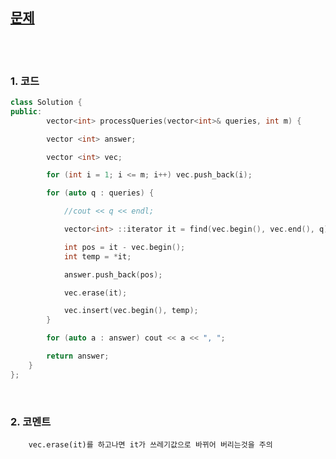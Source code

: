 [문제](https://leetcode.com/problems/queries-on-a-permutation-with-key/)
--------------

<br>
<br>

### 1. 코드
```cpp
class Solution {
public:
    	vector<int> processQueries(vector<int>& queries, int m) {

		vector <int> answer;

		vector <int> vec;

		for (int i = 1; i <= m; i++) vec.push_back(i);

		for (auto q : queries) {

			//cout << q << endl;

			vector<int> ::iterator it = find(vec.begin(), vec.end(), q);

			int pos = it - vec.begin();
			int temp = *it;

			answer.push_back(pos);

			vec.erase(it);

			vec.insert(vec.begin(), temp);
		}

		for (auto a : answer) cout << a << ", ";

		return answer;
	}
};
```

<br>

### 2. 코멘트 

        vec.erase(it)를 하고나면 it가 쓰레기값으로 바뀌어 버리는것을 주의 
